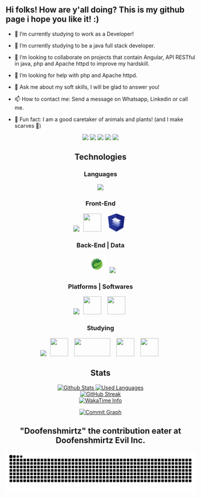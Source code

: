 <html>

<body>

 <section>
  <h2>Hi folks! How are y'all doing? This is my github page i hope you like it! :)</h2>
  <ul>
   <li>
    <p>🔭 I’m currently studying to work as a Developer!</p>
   </li>
   <li>
    <p>🌱 I’m currently studying to be a java full stack developer.</p>
   </li>
   <li>
    <p>👯 I’m looking to collaborate on projects that contain Angular, API RESTful in java, php and Apache httpd to improve my hardskill.
    </p>
   </li>
   <li>
    <p>🤔 I’m looking for help with php and Apache httpd.</p>
   </li>
   <li>
    <p>💬 Ask me about my soft skills, I will be glad to answer you!</p>
   </li>
   <li>
    <p>📫 How to contact me: Send a message on Whatsapp, Linkedin or call me.</p>
   </li>
   <li>
    <p>🌾 Fun fact: I am a good caretaker of animals and plants! (and I make scarves 🧣)</p>
   </li>
  </ul>

  <div align="center">
   <a href="https://sinapse.lol/~/whatsapp" target="_blank"><img
     src="https://img.shields.io/badge/WhatsApp-25D366?style=for-the-badge&logo=whatsapp&logoColor=white"
     target="_blank"></a>
   <a href="https://sinapse.lol/~/discord" target="_blank"><img
     src="https://img.shields.io/badge/Discord-7289DA?style=for-the-badge&logo=discord&logoColor=white"
     target="_blank"></a>
   <a href="mailto:Pedro.henrique.contato369@gmail.com"><img
     src="https://img.shields.io/badge/-Gmail-%23333?style=for-the-badge&logo=gmail&logoColor=white"
     target="_blank"></a>
   <a href="https://sinapse.lol/~/linkedin" target="_blank"><img
     src="https://img.shields.io/badge/-LinkedIn-%230077B5?style=for-the-badge&logo=linkedin&logoColor=white"
     target="_blank"></a>
      <a href="https://sinapse.lol/~/wakatime" target="_blank"><img
     src="https://img.shields.io/badge/-Wakatime-white?style=for-the-badge&logo=wakatime&logoColor=black"
     target="_blank"></a>
  </div>

 </section>

 <section align="center">
  <h2> Technologies </h2>

  <section>
   <h3>Languages</h3>
   <img src="https://skillicons.dev/icons?i=html,css,scss,js,ts,java,php,python" />
  </section>

  <section>
   <h3>Front-End</h3>
   <img src="https://skillicons.dev/icons?i=angular,bootstrap" />
   <img style="width: 48px; height: 48px; margin: 0 6px 0 6px;"
    src="https://github.com/ng-bootstrap/ng-bootstrap/blob/master/demo/src/public/img/ngb-logo.svg" />
   <img style="width: 48px; height: 48px; margin: 0 6px 0 6px;"
    src="https://github.com/angular-material-extensions/select-icon/blob/master/assets/angular-material-extensions-logo.png" />
  </section>

  <section>
   <h3>Back-End | Data</h3>
   <img style="width: 48px; height: 48px; margin: 0 6px 0 6px;"
    src="https://github.com/pedroHenrique57/pedroHenrique57/blob/main/assets/img/Spring%20Tools%20Suit%20Logo%20NBG.png" />
   <img src="https://skillicons.dev/icons?i=spring,maven,mysql,postgresql" />
  </section>

  <section>
   <h3>Platforms | Softwares</h3>
   <img src="https://skillicons.dev/icons?i=git,github,firebase,vscode,idea" />
   <img style="width: 48px; height: 48px; margin: 0 6px 0 6px;"
    src="https://cdn.freebiesupply.com/logos/large/2x/eclipse-11-logo-png-transparent.png">
   <img style="width: 48px; height: 48px; margin: 0 6px 0 6px;"
    src="https://upload.wikimedia.org/wikipedia/commons/thumb/3/38/Jupyter_logo.svg/1200px-Jupyter_logo.svg.png" />
  </section>

  <section>
   <h3>Studying</h3>
   <img src="https://skillicons.dev/icons?i=java,python,php,postgresql"/>
   <img style="width: 48px; height: 48px; margin: 0 6px 0 6px;"
    src="https://upload.wikimedia.org/wikipedia/commons/thumb/3/38/Jupyter_logo.svg/1200px-Jupyter_logo.svg.png" />
   <img style="width: 96px; height: 48px; margin: 0 6px 0 6px;"
    src="https://www.apache.org/logos/res/httpd/default.png" />
   <img style="width: 48px; height: 48px; margin: 0 6px 0 6px;"
    src="https://upload.wikimedia.org/wikipedia/commons/2/22/Pandas_mark.svg" />
   <img style="width: 48px; height: 48px; margin: 0 6px 0 6px;"
    src="https://seeklogo.com/images/N/numpy-logo-479C24EC79-seeklogo.com.png" />
  </section>
 </section>

 <section align="center">
  <h2> Stats </h2>
  <a href="https://github.com/anuraghazra/github-readme-stats" title="Go to Source">
   <img height="160px"
    src="https://github-readme-stats.vercel.app/api?username=pedroHenrique57&show_icons=true&rank_icon=github&title_color=f45d01&text_color=eeb902&icon_color=f45d01&bg_color=45,474647,242938&hide_border=true"
    alt="Github Stats"/>
  </a>

  <a href="https://github.com/anuraghazra/github-readme-stats" title="Go to Source">
   <img height="160px"
    src="https://github-readme-stats.vercel.app/api/top-langs/?username=pedroHenrique57&title_color=f45d01&text_color=eeb902&icon_color=f45d01&bg_color=-30,242938,474647&langs_count=10&layout=compact&hide_border=true"
    alt="Used Languages"/>
  </a> <br>

  <a href="https://git.io/streak-stats" title="Go to Source">
   <img
    src="https://github-readme-streak-stats.herokuapp.com?user=pedrohenrique57&hide_border=true&exclude_days=Sun%2CSat&background=242938&ring=EEB902&fire=F45D01&currStreakLabel=97CC04&sideNums=F45D01&sideLabels=97CC04&dates=EEB902&currStreakNum=F45D01&stroke=EB5454"
    alt="GitHub Streak" />
  </a> <br>

   <a href="https://github.com/anuraghazra/github-readme-stats" title="Go to Source">
   <img
    src="https://github-readme-stats.vercel.app/api/wakatime?username=phwakatime&title_color=f45d01&text_color=eeb902&icon_color=f45d01&bg_color=242938&langs_count=20&layout=compact&hide_border=true"
    alt="WakaTime Info" />
  </a>

  <a href="https://github.com/Ashutosh00710/github-readme-activity-graph" title="Go to Source"><img
    src="https://github-readme-activity-graph.vercel.app/graph?username=pedrohenrique57&bg_color=242938&color=eeb902&line=f45d01&point=ffffff&area=true&hide_border=true"
    alt="Commit Graph"></a>
 </section>

  <section align="center">
  <h2>"Doofenshmirtz" the contribution eater at Doofenshmirtz Evil Inc.</h2>
  <img alt="Snake Contribution eating"
   src="https://github.com/pedroHenrique57/pedroHenrique57/blob/output/github-snake-dark.svg">
 </section>
</body>

</html>
